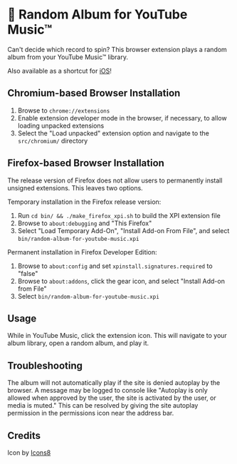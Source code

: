 # 🎲 Random Album for YouTube Music™
Can't decide which record to spin? This browser extension plays a random album from your YouTube Music™ library.

Also available as a shortcut for [iOS](https://gist.github.com/cgarst/d61687c6d24fd1f6158dff0c6385f6e7)!

## Chromium-based Browser Installation
 1. Browse to `chrome://extensions`
 2. Enable extension developer mode in the browser, if necessary, to allow loading unpacked extensions
 3. Select the "Load unpacked" extension option and navigate to the `src/chromium/` directory

## Firefox-based Browser Installation
The release version of Firefox does not allow users to permanently install unsigned extensions. This leaves two options.

Temporary installation in the Firefox release version:
 1. Run `cd bin/ && ./make_firefox_xpi.sh` to build the XPI extension file
 2. Browse to `about:debugging` and "This Firefox"
 3. Select "Load Temporary Add-On", "Install Add-on From File", and select `bin/random-album-for-youtube-music.xpi`

 Permanent installation in Firefox Developer Edition:
 1. Browse to `about:config` and set `xpinstall.signatures.required` to "false"
 2. Browse to `about:addons`, click the gear icon, and select "Install Add-on from File"
 3. Select `bin/random-album-for-youtube-music.xpi`

## Usage
While in YouTube Music, click the extension icon. This will navigate to your album library, open a random album, and play it.

## Troubleshooting
The album will not automatically play if the site is denied autoplay by the browser. A message may be logged to console like "Autoplay is only allowed when approved by the user, the site is activated by the user, or media is muted." This can be resolved by giving the site autoplay permission in the permissions icon near the address bar.

## Credits
Icon by [Icons8](https://icons8.com/)
